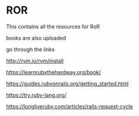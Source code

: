 # ROR
This contains all the resources for RoR

books are also uploaded

go through the links

http://rvm.io/rvm/install

https://learnrubythehardway.org/book/

https://guides.rubyonrails.org/getting_started.html

https://try.ruby-lang.org/

https://longliveruby.com/articles/rails-request-cycle
